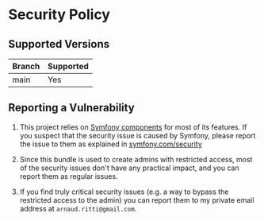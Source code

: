 # Security Policy

## Supported Versions

| Branch | Supported          |
|--------| ------------------ |
| main   | Yes                |

## Reporting a Vulnerability

1.  This project relies on [Symfony components][1] for most of its features.
    If you suspect that the security issue is caused by Symfony, please report
    the issue to them as explained in [symfony.com/security][2]

2.  Since this bundle is used to create admins with restricted access, most of
    the security issues don't have any practical impact, and you can report them
    as regular issues.

3.  If you find truly critical security issues (e.g. a way to bypass the
    restricted access to the admin) you can report them to my private email
    address at `arnaud.ritti@gmail.com`.

[1]: https://symfony.com/components

[2]: https://symfony.com/security
